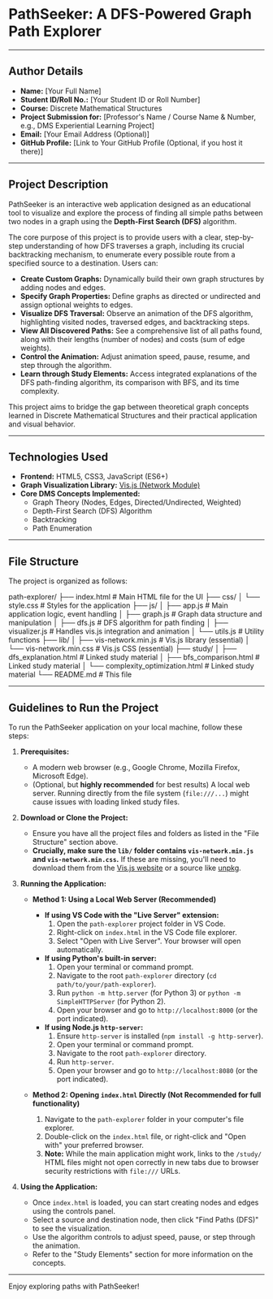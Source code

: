 # PathSeeker: A DFS-Powered Graph Path Explorer

---

## Author Details

*   **Name:** [Your Full Name]
*   **Student ID/Roll No.:** [Your Student ID or Roll Number]
*   **Course:** Discrete Mathematical Structures
*   **Project Submission for:** [Professor's Name / Course Name & Number, e.g., DMS Experiential Learning Project]
*   **Email:** [Your Email Address (Optional)]
*   **GitHub Profile:** [Link to Your GitHub Profile (Optional, if you host it there)]

---

## Project Description

PathSeeker is an interactive web application designed as an educational tool to visualize and explore the process of finding all simple paths between two nodes in a graph using the **Depth-First Search (DFS)** algorithm.

The core purpose of this project is to provide users with a clear, step-by-step understanding of how DFS traverses a graph, including its crucial backtracking mechanism, to enumerate every possible route from a specified source to a destination. Users can:

*   **Create Custom Graphs:** Dynamically build their own graph structures by adding nodes and edges.
*   **Specify Graph Properties:** Define graphs as directed or undirected and assign optional weights to edges.
*   **Visualize DFS Traversal:** Observe an animation of the DFS algorithm, highlighting visited nodes, traversed edges, and backtracking steps.
*   **View All Discovered Paths:** See a comprehensive list of all paths found, along with their lengths (number of nodes) and costs (sum of edge weights).
*   **Control the Animation:** Adjust animation speed, pause, resume, and step through the algorithm.
*   **Learn through Study Elements:** Access integrated explanations of the DFS path-finding algorithm, its comparison with BFS, and its time complexity.

This project aims to bridge the gap between theoretical graph concepts learned in Discrete Mathematical Structures and their practical application and visual behavior.

---

## Technologies Used

*   **Frontend:** HTML5, CSS3, JavaScript (ES6+)
*   **Graph Visualization Library:** [Vis.js (Network Module)](https://visjs.org/)
*   **Core DMS Concepts Implemented:**
    *   Graph Theory (Nodes, Edges, Directed/Undirected, Weighted)
    *   Depth-First Search (DFS) Algorithm
    *   Backtracking
    *   Path Enumeration

---

## File Structure

The project is organized as follows:

path-explorer/
├── index.html # Main HTML file for the UI
├── css/
│ └── style.css # Styles for the application
├── js/
│ ├── app.js # Main application logic, event handling
│ ├── graph.js # Graph data structure and manipulation
│ ├── dfs.js # DFS algorithm for path finding
│ ├── visualizer.js # Handles vis.js integration and animation
│ └── utils.js # Utility functions
├── lib/
│ ├── vis-network.min.js # Vis.js library (essential)
│ └── vis-network.min.css # Vis.js CSS (essential)
├── study/
│ ├── dfs_explanation.html # Linked study material
│ ├── bfs_comparison.html # Linked study material
│ └── complexity_optimization.html # Linked study material
└── README.md # This file




---

## Guidelines to Run the Project

To run the PathSeeker application on your local machine, follow these steps:

1.  **Prerequisites:**
    *   A modern web browser (e.g., Google Chrome, Mozilla Firefox, Microsoft Edge).
    *   (Optional, but **highly recommended** for best results) A local web server. Running directly from the file system (`file:///...`) might cause issues with loading linked study files.

2.  **Download or Clone the Project:**
    *   Ensure you have all the project files and folders as listed in the "File Structure" section above.
    *   **Crucially, make sure the `lib/` folder contains `vis-network.min.js` and `vis-network.min.css`.** If these are missing, you'll need to download them from the [Vis.js website](https://visjs.org/docs/network/) or a source like [unpkg](https://unpkg.com/vis-network/).

3.  **Running the Application:**

    *   **Method 1: Using a Local Web Server (Recommended)**
        *   **If using VS Code with the "Live Server" extension:**
            1.  Open the `path-explorer` project folder in VS Code.
            2.  Right-click on `index.html` in the VS Code file explorer.
            3.  Select "Open with Live Server". Your browser will open automatically.
        *   **If using Python's built-in server:**
            1.  Open your terminal or command prompt.
            2.  Navigate to the root `path-explorer` directory (`cd path/to/your/path-explorer`).
            3.  Run `python -m http.server` (for Python 3) or `python -m SimpleHTTPServer` (for Python 2).
            4.  Open your browser and go to `http://localhost:8000` (or the port indicated).
        *   **If using Node.js `http-server`:**
            1.  Ensure `http-server` is installed (`npm install -g http-server`).
            2.  Open your terminal or command prompt.
            3.  Navigate to the root `path-explorer` directory.
            4.  Run `http-server`.
            5.  Open your browser and go to `http://localhost:8080` (or the port indicated).

    *   **Method 2: Opening `index.html` Directly (Not Recommended for full functionality)**
        1.  Navigate to the `path-explorer` folder in your computer's file explorer.
        2.  Double-click on the `index.html` file, or right-click and "Open with" your preferred browser.
        3.  **Note:** While the main application might work, links to the `/study/` HTML files might not open correctly in new tabs due to browser security restrictions with `file:///` URLs.

4.  **Using the Application:**
    *   Once `index.html` is loaded, you can start creating nodes and edges using the controls panel.
    *   Select a source and destination node, then click "Find Paths (DFS)" to see the visualization.
    *   Use the algorithm controls to adjust speed, pause, or step through the animation.
    *   Refer to the "Study Elements" section for more information on the concepts.

---

Enjoy exploring paths with PathSeeker!
